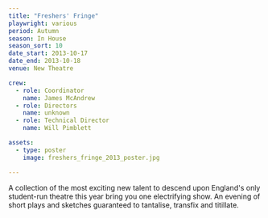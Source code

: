 ```yaml
---
title: "Freshers' Fringe"
playwright: various
period: Autumn
season: In House
season_sort: 10
date_start: 2013-10-17
date_end: 2013-10-18
venue: New Theatre

crew:
  - role: Coordinator
    name: James McAndrew
  - role: Directors
    name: unknown
  - role: Technical Director
    name: Will Pimblett

assets:
  - type: poster
    image: freshers_fringe_2013_poster.jpg

---
```

A collection of the most exciting new talent to descend upon England's only student-run theatre this year bring you one electrifying show. An evening of short plays and sketches guaranteed to tantalise, transfix and titillate.
